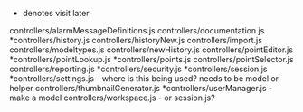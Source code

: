 * denotes visit later

controllers/alarmMessageDefinitions.js
controllers/documentation.js
*controllers/history.js
controllers/historyNew.js
controllers/import.js
controllers/modeltypes.js
controllers/newHistory.js
controllers/pointEditor.js
*controllers/pointLookup.js
*controllers/points.js
controllers/pointSelector.js
controllers/reporting.js
*controllers/security.js
*controllers/session.js
*controllers/settings.js - where is this being used? needs to be model or helper
controllers/thumbnailGenerator.js
*controllers/userManager.js - make a model
controllers/workspace.js - or session.js?
